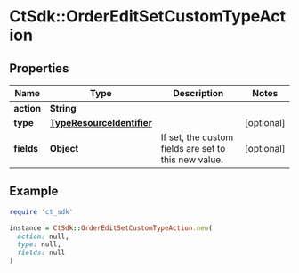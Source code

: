 # CtSdk::OrderEditSetCustomTypeAction

## Properties

| Name | Type | Description | Notes |
| ---- | ---- | ----------- | ----- |
| **action** | **String** |  |  |
| **type** | [**TypeResourceIdentifier**](TypeResourceIdentifier.md) |  | [optional] |
| **fields** | **Object** | If set, the custom fields are set to this new value. | [optional] |

## Example

```ruby
require 'ct_sdk'

instance = CtSdk::OrderEditSetCustomTypeAction.new(
  action: null,
  type: null,
  fields: null
)
```

